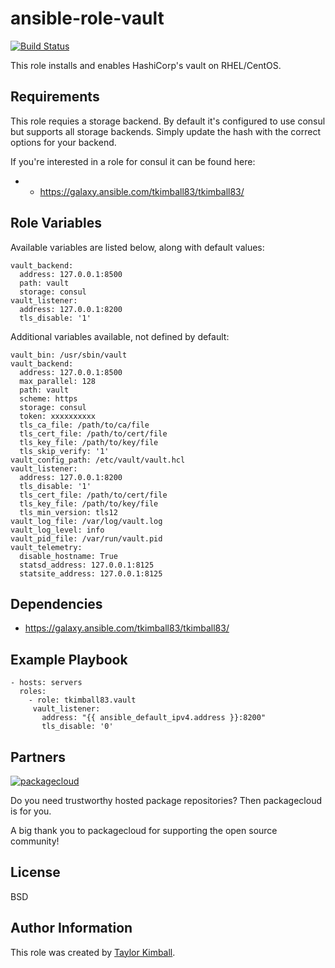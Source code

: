 # ansible-role-vault

[![Build Status](https://travis-ci.org/tkimball83/ansible-role-vault.svg?branch=master)](https://travis-ci.org/tkimball83/ansible-role-vault)

This role installs and enables HashiCorp's vault on RHEL/CentOS.

## Requirements

This role requies a storage backend.  By default it's configured to use consul but supports all storage backends.  Simply
update the hash with the correct options for your backend.

If you're interested in a role for consul it can be found here:

 *  * https://galaxy.ansible.com/tkimball83/tkimball83/

## Role Variables

Available variables are listed below, along with default values:

    vault_backend:
      address: 127.0.0.1:8500
      path: vault
      storage: consul
    vault_listener:
      address: 127.0.0.1:8200
      tls_disable: '1'

Additional variables available, not defined by default:

    vault_bin: /usr/sbin/vault
    vault_backend:
      address: 127.0.0.1:8500
      max_parallel: 128
      path: vault
      scheme: https
      storage: consul
      token: xxxxxxxxxx
      tls_ca_file: /path/to/ca/file
      tls_cert_file: /path/to/cert/file
      tls_key_file: /path/to/key/file
      tls_skip_verify: '1'
    vault_config_path: /etc/vault/vault.hcl
    vault_listener:
      address: 127.0.0.1:8200
      tls_disable: '1'
      tls_cert_file: /path/to/cert/file
      tls_key_file: /path/to/key/file
      tls_min_version: tls12
    vault_log_file: /var/log/vault.log
    vault_log_level: info
    vault_pid_file: /var/run/vault.pid
    vault_telemetry:
      disable_hostname: True
      statsd_address: 127.0.0.1:8125
      statsite_address: 127.0.0.1:8125

## Dependencies

 * https://galaxy.ansible.com/tkimball83/tkimball83/

## Example Playbook

    - hosts: servers
      roles:
        - role: tkimball83.vault
         vault_listener:
           address: "{{ ansible_default_ipv4.address }}:8200"
           tls_disable: '0'

## Partners

[![packagecloud](http://dka575ofm4ao0.cloudfront.net/pages-transactional_logos/retina/10543/gKme3F4XRaC5EyKJzKsA)](https://packagecloud.io)

Do you need trustworthy hosted package repositories?  Then packagecloud is for you.

A big thank you to packagecloud for supporting the open source community!
         
## License

BSD

## Author Information

This role was created by [Taylor Kimball](http://www.linuxhq.org).
